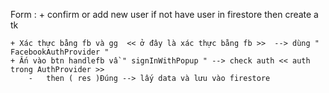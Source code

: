 Form : 
    + confirm or add new user if not have user in firestore then create a tk

    + Xác thực bằng fb và gg  << ở đây là xác thực bằng fb >>  --> dùng " FacebookAuthProvider "
    + Ấn vào btn handlefb vầ " signInWithPopup " --> check auth << auth trong AuthProvider >> 
        -   then ( res )Đúng --> lấy data và lưu vào firestore 